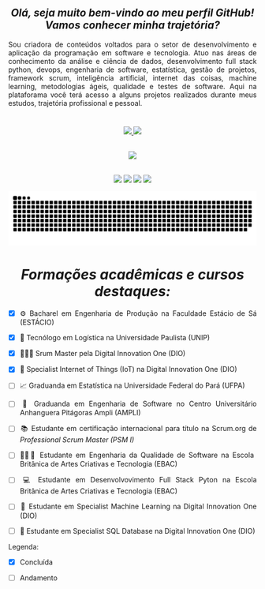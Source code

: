 <span align="center">


## *Olá, seja muito bem-vindo ao meu perfil GitHub! Vamos conhecer minha trajetória?*

</span>

<span align="justify">
  
Sou criadora de conteúdos voltados para o setor de desenvolvimento e aplicação da programação em software e tecnologia. Atuo nas áreas de conhecimento da análise e ciência de dados, desenvolvimento full stack python, devops, engenharia de software, estatística, gestão de projetos, framework scrum, inteligência artificial, internet das coisas, machine learning, metodologias ágeis, qualidade e testes de software. Aqui na plataforama você terá acesso a alguns projetos realizados durante meus estudos, trajetória profissional e pessoal.
  
</span>

#

<span align="center">
  
<div align="center">
  <a href="https://github.com/JessicaTeixeiraAraujo">
  <img height="180em" src="https://github-readme-stats.vercel.app/api?username=JessicaTeixeiraAraujo&show_icons=true&theme=codeSTACKr&include_all_commits=true&count_private=true"/>
  <img height="180em" src="https://github-readme-stats.vercel.app/api/top-langs/?username=JessicaTeixeiraAraujo&layout=compact&langs_count=7&theme=codeSTACKr"/>
</div>
<div style="display: inline_block"><br>
<p align="center">
  <a href="https://skillicons.dev">
    <img src="https://skillicons.dev/icons?i=arduino,aws,azure,c,cs,cpp,css,discord,django,dotnet,dynamodb,eclipse,figma,git,github,gitlab,gherkin,gtk,haxe,html,java,js,jenkins,jest,jquery,latex,kubernetes,matlab,maven,mysql,nodejs,postgres,powershell,postgres,py,pytorch,r,react,redux,sass,spring,selenium,tensorflow,ts,unity,v,visualstudio,vscode" />
  </a>
</p>          
</div>
  
  ##
 
<div> 
   <a href="https://www.instagram.com/jessica_teixeira_araujo/"><img src="https://img.shields.io/badge/-Instagram-%23E4405F?style=for-the-badge&logo=instagram&logoColor=white" target="_blank"></a>
 	<a href="https://twitter.com/jessica_taraujo" target="_blank"><img src="https://img.shields.io/badge/Twitch-9146FF?style=for-the-badge&logo=twitch&logoColor=white" target="_blank"></a>
  <a href = "mailto:jessicateixeiraaraujo@gmail.com"><img src="https://img.shields.io/badge/-Gmail-%23333?style=for-the-badge&logo=gmail&logoColor=white" target="_blank"></a>
  <a href="https://www.linkedin.com/in/jessica-teixeira-araujo-666066156/" target="_blank"><img src="https://img.shields.io/badge/-LinkedIn-%230077B5?style=for-the-badge&logo=linkedin&logoColor=white" target="_blank"></a> 
 
  ![Snake animation](https://raw.githubusercontent.com/Platane/snk/output/github-contribution-grid-snake.svg)
 
</div>
  
  </span>
  

<span align="center">
  
# *Formações acadêmicas e cursos destaques:*
  
</span>

  
<span align="justify">
 

- [x] ⚙   Bacharel em Engenharia de Produção na Faculdade Estácio de Sá (ESTÁCIO)

- [x] 🚆  Tecnólogo em Logística na Universidade Paulista (UNIP)

- [x] 👩🏻‍💼  Srum Master pela Digital Innovation One (DIO)
  
- [x] 🤖  Specialist Internet of Things (IoT) na Digital Innovation One (DIO)

- [ ] 📈  Graduanda em Estatística na Universidade Federal do Pará (UFPA)

- [ ] 🔗  Graduanda em Engenharia de Software no Centro Universitário Anhanguera Pitágoras Ampli (AMPLI)
  
- [ ] 📚  Estudante em certificação internacional para título na Scrum.org de *Professional Scrum Master (PSM I)*

- [ ] 👩🏻‍💻  Estudante em Engenharia da Qualidade de Software na Escola Britânica de Artes Criativas e Tecnologia (EBAC)

- [ ] 💻  Estudante em Desenvolvovimento Full Stack Pyton na Escola Britânica de Artes Criativas e Tecnologia (EBAC)

- [ ] 🚀  Estudante em Specialist Machine Learning na Digital Innovation One (DIO) 

- [ ] 🎲  Estudante em Specialist SQL Database na Digital Innovation One (DIO)
  
  
  
Legenda:
  
- [x] Concluída
  
- [ ] Andamento
  
</span>
